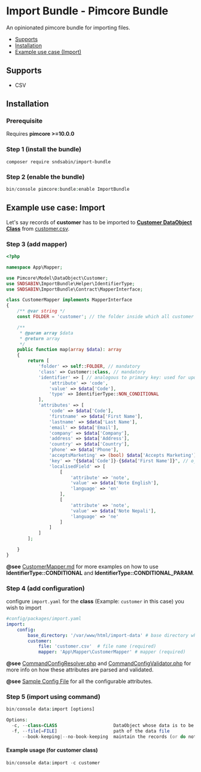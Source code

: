 # Import Bundle - Pimcore Bundle
An opinionated pimcore bundle for importing files.

- [Supports](#supports)
- [Installation](#installation)
- [Example use case (Import)](#example-use-case-import)

## Supports
- CSV

## Installation
### Prerequisite

Requires **pimcore >=10.0.0**

### Step 1 (install the bundle)
```
composer require sndsabin/import-bundle
```

### Step 2 (enable the bundle)
```php
bin/console pimcore:bundle:enable ImportBundle
```

## Example use case: Import
Let's say records of **customer** has to be imported to **[Customer DataObject Class](./Docs/Examples/DataObject/class_Customer_export.sample.json)** from [customer.csv](./Docs/Examples/import-data/customer.csv).

### Step 3 (add mapper)
```php
<?php

namespace App\Mapper;

use Pimcore\Model\DataObject\Customer;
use SNDSABIN\ImportBundle\Helper\IdentifierType;
use SNDSABIN\ImportBundle\Contract\MapperInterface;

class CustomerMapper implements MapperInterface
{
    /** @var string */
    const FOLDER = 'customer'; // the folder inside which all customer data objects would be created

    /**
     * @param array $data
     * @return array
     */
    public function map(array $data): array
    {
        return [
            'folder' => self::FOLDER, // mandatory
            'class' => Customer::class, // mandatory
            'identifier' => [ // analogous to primary key: used for update operation (mandatory) 
                'attribute' => 'code',
                'value' => $data['Code'],
                'type' => IdentifierType::NON_CONDITIONAL
            ],
            'attributes' => [
                'code' => $data['Code'],
                'firstname' => $data['First Name'],
                'lastname' => $data['Last Name'],
                'email' => $data['Email'],
                'company' => $data['Company'],
                'address' => $data['Address'],
                'country' => $data['Country'],
                'phone' => $data['Phone'],
                'acceptsMarketing' => (bool) $data['Accepts Marketing'],
                'key' => "{$data['Code']}-{$data['First Name']}", // o_key (mandatory)
                'localisedField' => [
                    [
                        'attribute' => 'note',
                        'value' => $data['Note English'],
                        'language' => 'en'
                    ],
                    [
                        'attribute' => 'note',
                        'value' => $data['Note Nepali'],
                        'language' => 'ne'
                    ]
                ]
            ]
        ];

    }
}
```
**@see** [CustomerMapper.md](Docs/Examples/Mapper/CustomerMapper.md) for more examples on how to use **IdentifierType::CONDITIONAL** and **IdentifierType::CONDITIONAL_PARAM**.
### Step 4 (add configuration)
configure `import.yaml` for the **class** (Example: `customer` in this case) you wish to import

```yaml
#config/packages/import.yaml
import:
    config:
        base_directory: '/var/www/html/import-data' # base directory where all the files to be imported are located (required)
        customer:
            file: 'customer.csv'  # file name (required)
            mapper: 'App\Mapper\CustomerMapper' # mapper (required)
```
**@see** [CommandConfigResolver.php](src/Traits/CommandConfigResolver.php) and [CommandConfigValidator.php](src/Traits/CommandConfigValidator.php) for more info on how these attributes are parsed and validated.

**@see** [Sample Config File](Docs/Examples/Config/import.example.yaml) for all the configurable attributes.
### Step 5 (import using command)

```php
bin/console data:import [options]

Options:
  -c, --class=CLASS                     DataObject whose data is to be imported
  -f, --file[=FILE]                     path of the data file
      --book-keeping|--no-book-keeping  maintain the records (or do not maintain --no-book-keeping) of imported file
```

#### Example usage (for **customer** class)
```php
bin/console data:import -c customer
```

